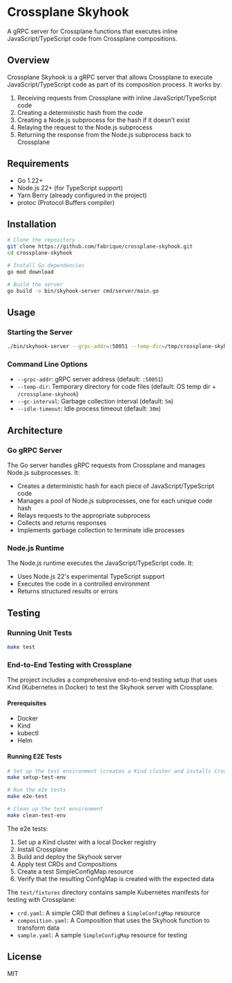 # Crossplane Skyhook

A gRPC server for Crossplane functions that executes inline JavaScript/TypeScript code from Crossplane compositions.

## Overview

Crossplane Skyhook is a gRPC server that allows Crossplane to execute JavaScript/TypeScript code as part of its composition process. It works by:

1. Receiving requests from Crossplane with inline JavaScript/TypeScript code
2. Creating a deterministic hash from the code
3. Creating a Node.js subprocess for the hash if it doesn't exist
4. Relaying the request to the Node.js subprocess
5. Returning the response from the Node.js subprocess back to Crossplane

## Requirements

- Go 1.22+
- Node.js 22+ (for TypeScript support)
- Yarn Berry (already configured in the project)
- protoc (Protocol Buffers compiler)

## Installation

```bash
# Clone the repository
git clone https://github.com/fabrique/crossplane-skyhook.git
cd crossplane-skyhook

# Install Go dependencies
go mod download

# Build the server
go build -o bin/skyhook-server cmd/server/main.go
```

## Usage

### Starting the Server

```bash
./bin/skyhook-server --grpc-addr=:50051 --temp-dir=/tmp/crossplane-skyhook
```

### Command Line Options

- `--grpc-addr`: gRPC server address (default: `:50051`)
- `--temp-dir`: Temporary directory for code files (default: OS temp dir + `/crossplane-skyhook`)
- `--gc-interval`: Garbage collection interval (default: `5m`)
- `--idle-timeout`: Idle process timeout (default: `30m`)

## Architecture

### Go gRPC Server

The Go server handles gRPC requests from Crossplane and manages Node.js subprocesses. It:

- Creates a deterministic hash for each piece of JavaScript/TypeScript code
- Manages a pool of Node.js subprocesses, one for each unique code hash
- Relays requests to the appropriate subprocess
- Collects and returns responses
- Implements garbage collection to terminate idle processes

### Node.js Runtime

The Node.js runtime executes the JavaScript/TypeScript code. It:

- Uses Node.js 22's experimental TypeScript support
- Executes the code in a controlled environment
- Returns structured results or errors

## Testing

### Running Unit Tests

```bash
make test
```

### End-to-End Testing with Crossplane

The project includes a comprehensive end-to-end testing setup that uses Kind (Kubernetes in Docker) to test the Skyhook server with Crossplane.

#### Prerequisites

- Docker
- Kind
- kubectl
- Helm

#### Running E2E Tests

```bash
# Set up the test environment (creates a Kind cluster and installs Crossplane)
make setup-test-env

# Run the e2e tests
make e2e-test

# Clean up the test environment
make clean-test-env
```

The e2e tests:
1. Set up a Kind cluster with a local Docker registry
2. Install Crossplane
3. Build and deploy the Skyhook server
4. Apply test CRDs and Compositions
5. Create a test SimpleConfigMap resource
6. Verify that the resulting ConfigMap is created with the expected data

The `test/fixtures` directory contains sample Kubernetes manifests for testing with Crossplane:

- `crd.yaml`: A simple CRD that defines a `SimpleConfigMap` resource
- `composition.yaml`: A Composition that uses the Skyhook function to transform data
- `sample.yaml`: A sample `SimpleConfigMap` resource for testing

## License

MIT
